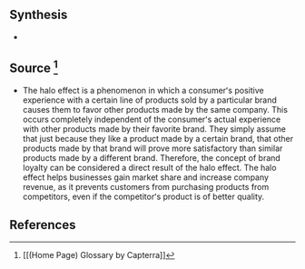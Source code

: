 ## Synthesis
- 
## Source [^1]
- The halo effect is a phenomenon in which a consumerʻs positive experience with a certain line of products sold by a particular brand causes them to favor other products made by the same company. This occurs completely independent of the consumerʻs actual experience with other products made by their favorite brand. They simply assume that just because they like a product made by a certain brand, that other products made by that brand will prove more satisfactory than similar products made by a different brand. Therefore, the concept of brand loyalty can be considered a direct result of the halo effect. The halo effect helps businesses gain market share and increase company revenue, as it prevents customers from purchasing products from competitors, even if the competitorʻs product is of better quality.
## References

[^1]: [[(Home Page) Glossary by Capterra]]